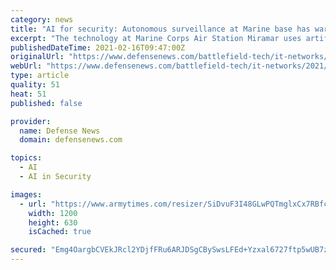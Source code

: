 ```yaml
---
category: news
title: "AI for security: Autonomous surveillance at Marine base has warzone potential"
excerpt: "The technology at Marine Corps Air Station Miramar uses artificial intelligence to crunch surveillance data to recognize possible threats, eliminating the time the Marines spent on regular in-person p"
publishedDateTime: 2021-02-16T09:47:00Z
originalUrl: "https://www.defensenews.com/battlefield-tech/it-networks/2021/02/16/ai-for-security-autonomous-surveillance-at-marine-base-has-warzone-potential/"
webUrl: "https://www.defensenews.com/battlefield-tech/it-networks/2021/02/16/ai-for-security-autonomous-surveillance-at-marine-base-has-warzone-potential/"
type: article
quality: 51
heat: 51
published: false

provider:
  name: Defense News
  domain: defensenews.com

topics:
  - AI
  - AI in Security

images:
  - url: "https://www.armytimes.com/resizer/SiDvuF3I48GLwPQTmglxCx7RBfc=/1200x630/filters:quality(100)/cloudfront-us-east-1.images.arcpublishing.com/mco/LFC5NSXHM5F3HKVHI5TDA62G7Q.JPG"
    width: 1200
    height: 630
    isCached: true

secured: "Emg4OargbCVEkJRcl2YDjfFRu6ARJDSgCBySwsLFEd+Yzxal6727ftp5wUB7z5bO88hJj8daFXfGNfkKcoBBjWGdPk3GK/iaOJBTrpHPH2WQ5T5dS+sUYYOxIgCj+T0l9f+bQ5RNlltjMQOTEk3gRwI/KXBaNC1t7jrBNP9HKAI6JVtBk3egBawWc7PMbeS06vE8xMQv26m9wMdvuiG5Q5yhAeL9zOmcZKs+nb4NeYtOW4eRbcQyqajbR7S8g5KeFfQ9cokkW5H4fzOJUs6EHSH6JahOSrD+ekQ+Oy+Am/qyhsiVIuJy0lA8/o2V3NTNnbwici+pgm4+1Z81Fx92YIQzLS8YdMkUKDJIIUjc5l8=;4azKMGV2DeYWRNnkb0M0RA=="
---
```


